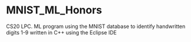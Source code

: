 # MNIST_ML_Honors
CS20 LPC. ML program using the MNIST database to identify handwritten digits 1-9 written in C++ using the Eclipse IDE

